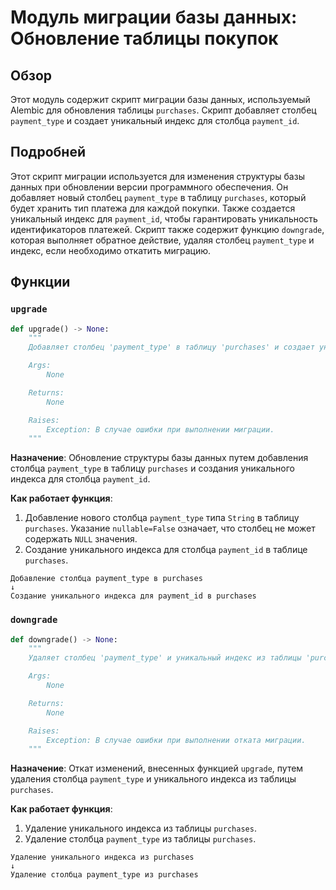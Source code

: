 # Модуль миграции базы данных: Обновление таблицы покупок

## Обзор

Этот модуль содержит скрипт миграции базы данных, используемый Alembic для обновления таблицы `purchases`. Скрипт добавляет столбец `payment_type` и создает уникальный индекс для столбца `payment_id`.

## Подробней

Этот скрипт миграции используется для изменения структуры базы данных при обновлении версии программного обеспечения. Он добавляет новый столбец `payment_type` в таблицу `purchases`, который будет хранить тип платежа для каждой покупки. Также создается уникальный индекс для `payment_id`, чтобы гарантировать уникальность идентификаторов платежей. Скрипт также содержит функцию `downgrade`, которая выполняет обратное действие, удаляя столбец `payment_type` и индекс, если необходимо откатить миграцию.

## Функции

### `upgrade`

```python
def upgrade() -> None:
    """
    Добавляет столбец 'payment_type' в таблицу 'purchases' и создает уникальный индекс для столбца 'payment_id'.

    Args:
        None

    Returns:
        None

    Raises:
        Exception: В случае ошибки при выполнении миграции.
    """
```

**Назначение**: Обновление структуры базы данных путем добавления столбца `payment_type` в таблицу `purchases` и создания уникального индекса для столбца `payment_id`.

**Как работает функция**:

1.  Добавление нового столбца `payment_type` типа `String` в таблицу `purchases`.  Указание `nullable=False` означает, что столбец не может содержать `NULL` значения.
2.  Создание уникального индекса для столбца `payment_id` в таблице `purchases`.

```
Добавление столбца payment_type в purchases
↓
Создание уникального индекса для payment_id в purchases
```

### `downgrade`

```python
def downgrade() -> None:
    """
    Удаляет столбец 'payment_type' и уникальный индекс из таблицы 'purchases' при откате миграции.

    Args:
        None

    Returns:
        None

    Raises:
        Exception: В случае ошибки при выполнении отката миграции.
    """
```

**Назначение**: Откат изменений, внесенных функцией `upgrade`, путем удаления столбца `payment_type` и уникального индекса из таблицы `purchases`.

**Как работает функция**:

1.  Удаление уникального индекса из таблицы `purchases`.
2.  Удаление столбца `payment_type` из таблицы `purchases`.

```
Удаление уникального индекса из purchases
↓
Удаление столбца payment_type из purchases
